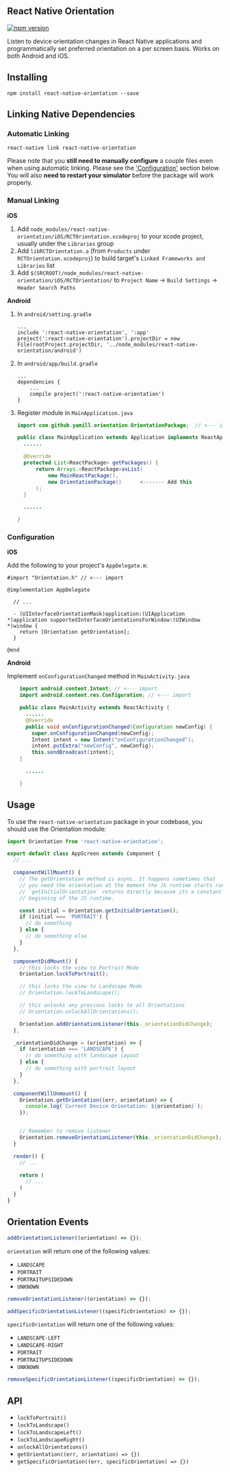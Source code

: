 ## React Native Orientation
[![npm version](https://badge.fury.io/js/react-native-orientation.svg)](https://badge.fury.io/js/react-native-orientation)

Listen to device orientation changes in React Native applications and programmatically set preferred orientation on a per screen basis. Works on both Android and iOS.

## Installing

```
npm install react-native-orientation --save
```

## Linking Native Dependencies

### Automatic Linking

```
react-native link react-native-orientation
```

Please note that you **still need to manually configure** a couple files even when using automatic linking. Please see the ['Configuration'](#configuration) section below. You will also **need to restart your simulator** before the package will work properly.

### Manual Linking

**iOS**

1. Add `node_modules/react-native-orientation/iOS/RCTOrientation.xcodeproj` to your xcode project, usually under the `Libraries` group
2. Add `libRCTOrientation.a` (from `Products` under `RCTOrientation.xcodeproj`) to build target's `Linked Frameworks and Libraries` list
3. Add `$(SRCROOT)/node_modules/react-native-orientation/iOS/RCTOrientation/` to `Project Name` -> `Build Settings` -> `Header Search Paths`


**Android**

1. In `android/setting.gradle`

    ```
    ...
    include ':react-native-orientation', ':app'
    project(':react-native-orientation').projectDir = new File(rootProject.projectDir, '../node_modules/react-native-orientation/android')
    ```

2. In `android/app/build.gradle`

    ```
    ...
    dependencies {
        ...
        compile project(':react-native-orientation')
    }
    ```

3. Register module in `MainApplication.java`

    ```java
    import com.github.yamill.orientation.OrientationPackage;  // <--- import

    public class MainApplication extends Application implements ReactApplication {
      ......

      @Override
      protected List<ReactPackage> getPackages() {
          return Arrays.<ReactPackage>asList(
              new MainReactPackage(),
              new OrientationPackage()      <------- Add this
          );
      }

      ......

    }
    ```

### Configuration

**iOS**

Add the following to your project's `AppDelegate.m`:

```objc
#import "Orientation.h" // <--- import

@implementation AppDelegate

  // ...

  - (UIInterfaceOrientationMask)application:(UIApplication *)application supportedInterfaceOrientationsForWindow:(UIWindow *)window {
    return [Orientation getOrientation];
  }

@end
```

**Android**

Implement `onConfigurationChanged` method in `MainActivity.java`

```java
    import android.content.Intent; // <--- import
    import android.content.res.Configuration; // <--- import

    public class MainActivity extends ReactActivity {
      ......
      @Override
      public void onConfigurationChanged(Configuration newConfig) {
        super.onConfigurationChanged(newConfig);
        Intent intent = new Intent("onConfigurationChanged");
        intent.putExtra("newConfig", newConfig);
        this.sendBroadcast(intent);
    }

      ......

    }
```

## Usage

To use the `react-native-orientation` package in your codebase, you should use the Orientation module:
```javascript
import Orientation from 'react-native-orientation';
```

```javascript
export default class AppScreen extends Component {
  // ...

  componentWillMount() {
    // The getOrientation method is async. It happens sometimes that
    // you need the orientation at the moment the JS runtime starts running on device.
    // `getInitialOrientation` returns directly because its a constant set at the
    // beginning of the JS runtime.

    const initial = Orientation.getInitialOrientation();
    if (initial === 'PORTRAIT') {
      // do something
    } else {
      // do something else
    }
  },

  componentDidMount() {
    // this locks the view to Portrait Mode
    Orientation.lockToPortrait();

    // this locks the view to Landscape Mode
    // Orientation.lockToLandscape();

    // this unlocks any previous locks to all Orientations
    // Orientation.unlockAllOrientations();

    Orientation.addOrientationListener(this._orientationDidChange);
  },

  _orientationDidChange = (orientation) => {
    if (orientation === 'LANDSCAPE') {
      // do something with landscape layout
    } else {
      // do something with portrait layout
    }
  },

  componentWillUnmount() {
    Orientation.getOrientation((err, orientation) => {
      console.log(`Current Device Orientation: ${orientation}`);
    });


    // Remember to remove listener
    Orientation.removeOrientationListener(this._orientationDidChange);
  }

  render() {
    // ...

    return (
      // ...
    )
  }
}
```

## Orientation Events

```javascript
addOrientationListener((orientation) => {});
```

`orientation` will return one of the following values:
- `LANDSCAPE`
- `PORTRAIT`
- `PORTRAITUPSIDEDOWN`
- `UNKNOWN`

```javascript
removeOrientationListener((orientation) => {});
```

```javascript
addSpecificOrientationListener((specificOrientation) => {});
```

`specificOrientation` will return one of the following values:
- `LANDSCAPE-LEFT`
- `LANDSCAPE-RIGHT`
- `PORTRAIT`
- `PORTRAITUPSIDEDOWN`
- `UNKNOWN`

```javascript
removeSpecificOrientationListener((specificOrientation) => {});
```

## API

- `lockToPortrait()`
- `lockToLandscape()`
- `lockToLandscapeLeft()`
- `lockToLandscapeRight()`
- `unlockAllOrientations()`
- `getOrientation((err, orientation) => {})`
- `getSpecificOrientation((err, specificOrientation) => {})`
